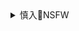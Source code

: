 <details><summary>慎入🔞NSFW</summary>

Not Safe For Work
![](https://upload.wikimedia.org/wikipedia/commons/thumb/d/d3/Biohazard_Symbol_Specification.png/210px-Biohazard_Symbol_Specification.png)

<details><summary><b>风险自理Use At Your Own Risk🈲</summary>

### 200名日本间谍藏身珍珠港 成就偷袭珍珠港事件
http://hi.people.com.cn/2006/12/14/280209_1.html

据不完全统计，为了顺利实施突袭珍珠港的计划，日本派到珍珠港的日本间谍多达200人，从各方面搜集珍珠港的天气、水文、地形和美军基地、飞机、舰艇的部署，日本驻檀香山总领事馆就是其间谍活动的大本营。

### 美国起诉两名zg公m指控其窃取新冠数据和g防机密
https://cn.reuters.com/article/usa-charges-chinese-citizens-0721-tues-idCNKCS24N02C

美国司法部负责g家安全的助理部长John Demers：zg现在已经与e罗斯、y朗和c鲜(b韩)为伍，成为可耻g家集团一员，向网络犯罪分子提供避风港，换取他们为本g利益服务。

### 美警察粗暴冲zg住休斯顿领馆 铐走副总领事
http://news.sohu.com/20100430/n271865129.shtml

### 美媒称zg驻休斯敦总领馆焚烧文件，当地消防响应火警但未能进入
https://baijiahao.baidu.com/s?id=1672903290227476541

### 美国要求zg3天内关闭休斯顿总领馆， 当地居民拍到z方焚烧文件
https://3g.163.com/news/video/VUH7J644R.html

</details>
</details>

